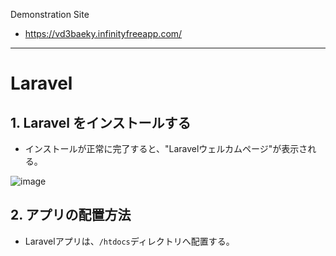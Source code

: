Demonstration Site 

* https://vd3baeky.infinityfreeapp.com/

---

# Laravel

## 1. Laravel をインストールする

* インストールが正常に完了すると、"Laravelウェルカムページ"が表示される。

![image](https://github.com/user-attachments/assets/3244e3d4-763e-4a85-bbb2-7823c2edad60)


## 2. アプリの配置方法
* Laravelアプリは、```/htdocs```ディレクトリへ配置する。

